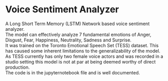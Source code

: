 # Voice Sentiment Analyzer
A Long Short Term Memory (LSTM) Network based voice sentiment analyzer.
<br> The model can effectively analyze 7 fundamental emotions of Anger, Disgust, Fear, Happiness, Neutrality, Sadness and Surprise.
<br> It was trained on the Toronto Emotional Speech Set (TESS) dataset. This has caused some inherent limitations to the generalizability of the model.
<br> As TESS currently has only two female voice actors and was recorded in a studio setting this model is not at par at being deemed worthy of direct production.
<br> The code is in the jupyternotebook file and is well documented.

